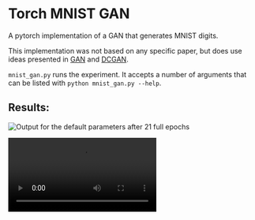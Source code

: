 # Torch MNIST GAN
A pytorch implementation of a GAN that generates MNIST digits.

This implementation was not based on any specific paper, but does use ideas presented in [GAN](https://arxiv.org/abs/1406.2661) and [DCGAN](https://arxiv.org/abs/1511.06434).

```mnist_gan.py``` runs the experiment. It accepts a number of arguments that can be listed with ```python mnist_gan.py --help```.


## Results:
![Output for the default parameters after 21 full epochs](img/default_params.png)

![Training process](img/training.flv)